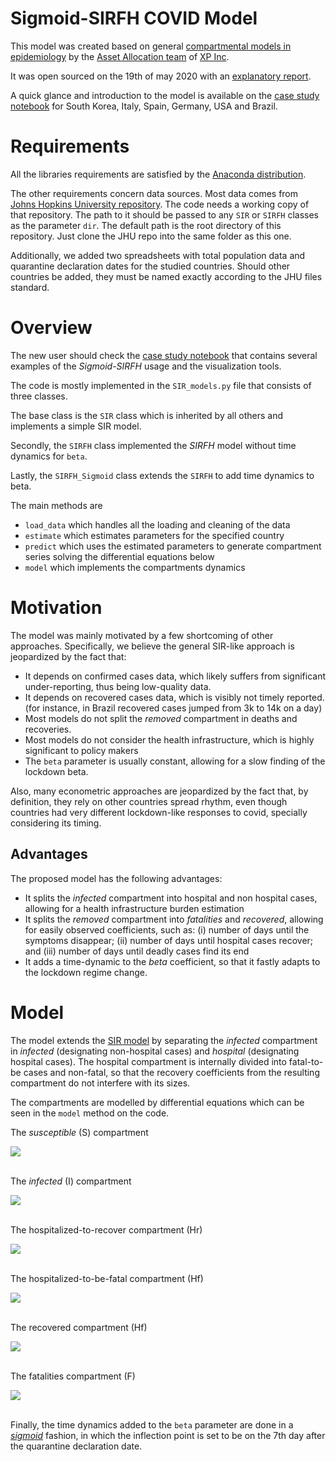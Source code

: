 # Sigmoid-SIRFH COVID Model

This model was created based on general [compartmental models in epidemiology](https://en.wikipedia.org/wiki/Compartmental_models_in_epidemiology) by the [Asset Allocation team](https://conteudos.xpi.com.br/guia-de-investimentos/) of [XP Inc](https://www.xpinc.com/).

It was open sourced on the 19th of may 2020 with an [explanatory report](https://conteudos.xpi.com.br/guia-de-investimentos/relatorios/um-modelo-para-o-coronavirus/).

A quick glance and introduction to the model is available on the [case study notebook](https://github.com/comunidadexp/sirfh-covid/blob/master/Case%20Study%20-%20Sigmoid%20SIRFH.ipynb) for South Korea, Italy, Spain, Germany, USA and Brazil.

# Requirements

All the libraries requirements are satisfied by the [Anaconda distribution](https://www.anaconda.com/).

The other requirements concern data sources. Most data comes from [Johns Hopkins University repository](https://github.com/CSSEGISandData/COVID-19). The code needs a working copy of that repository. The path to it should be passed to any `SIR` or `SIRFH` classes as the parameter `dir`. The default path is the root directory of this repository. Just clone the JHU repo into the same folder as this one. 

Additionally, we added two spreadsheets with total population data and quarantine declaration dates for the studied countries. Should other countries be added, they must be named exactly according to the JHU files standard.

# Overview

The new user should check the [case study notebook](https://github.com/comunidadexp/sirfh-covid/blob/master/Case%20Study%20-%20Sigmoid%20SIRFH.ipynb) that contains several examples of the *Sigmoid-SIRFH* usage and the visualization tools.

The code is mostly implemented in the `SIR_models.py` file that consists of three classes.

The base class is the `SIR` class which is inherited by all others and implements a simple SIR model.

Secondly, the `SIRFH` class implemented the *SIRFH* model without time dynamics for `beta`.

Lastly, the `SIRFH_Sigmoid` class extends the `SIRFH` to add time dynamics to beta.

The main methods are 

* `load_data` which handles all the loading and cleaning of the data 
* `estimate` which estimates parameters for the specified country
* `predict` which uses the estimated parameters to generate compartment series solving the differential equations below
* `model` which implements the compartments dynamics

# Motivation

The model was mainly motivated by a few shortcoming of other approaches. Specifically, we believe the general SIR-like approach is jeopardized by the fact that:
* It depends on confirmed cases data, which likely suffers from significant under-reporting, thus being low-quality data.
* It depends on recovered cases data, which is visibly not timely reported. (for instance, in Brazil recovered cases jumped from 3k to 14k on a day)
* Most models do not split the *removed* compartment in deaths and recoveries.
* Most models do not consider the health infrastructure, which is highly significant to policy makers
* The `beta` parameter is usually constant, allowing for a slow finding of the lockdown beta.

Also, many econometric approaches are jeopardized by the fact that, by definition, they rely on other countries spread rhythm, even though countries had very different lockdown-like responses to covid, specially considering its timing.  

## Advantages

The proposed model has the following advantages:
* It splits the *infected* compartment into hospital and non hospital cases, allowing for a health infrastructure burden estimation
* It splits the *removed* compartment into *fatalities* and *recovered*, allowing for easily observed coefficients, such as: (i) number of days until the symptoms disappear; (ii) number of days until hospital cases recover; and (iii) number of days until deadly cases find its end
* It adds a time-dynamic to the *beta* coefficient, so that it fastly adapts to the lockdown regime change.

# Model

The model extends the [SIR model](https://en.wikipedia.org/wiki/Compartmental_models_in_epidemiology) by separating the *infected* compartment in *infected* (designating non-hospital cases) and *hospital* (designating hospital cases). The hospital compartment is internally divided into fatal-to-be cases and non-fatal, so that the recovery coefficients from the resulting compartment do not interfere with its sizes.

The compartments are modelled by differential equations which can be seen in the `model` method on the code.

The *susceptible* (S) compartment

<img src="https://render.githubusercontent.com/render/math?math=\frac{dS}{dt} = - \frac{\beta IS}{N}"> 
<br>
<br>

The *infected* (I) compartment

<img src="https://render.githubusercontent.com/render/math?math=\frac{dI}{dt} = (1 - \rho) \times \frac{\beta IS}{N} - \gamma_{I} I">
<br>
<br>

The hospitalized-to-recover compartment (Hr)

<img src="https://render.githubusercontent.com/render/math?math=\frac{dH_r}{dt} = \rho \times (1-\delta) \times \frac{\beta IS}{N} - \gamma_h H_r">
<br>
<br>

The hospitalized-to-be-fatal compartment (Hf)

<img src="https://render.githubusercontent.com/render/math?math=\frac{dH_f}{dt} = \rho \times \delta \times \frac{\beta IS}{N} - \omega H_f">
<br>
<br>

The recovered compartment (Hf)

<img src="https://render.githubusercontent.com/render/math?math=\frac{dR}{dt} = \gamma_{I} I_n + \gamma_h H_r">
<br>
<br>

The fatalities compartment (F)

<img src="https://render.githubusercontent.com/render/math?math=\frac{dF}{dt} =\omega H_f">
<br>
<br>

Finally, the time dynamics added to the `beta` parameter are done in a *[sigmoid](https://en.wikipedia.org/wiki/Sigmoid_function)* fashion, in which the inflection point is set to be on the 7th day after the quarantine declaration date.